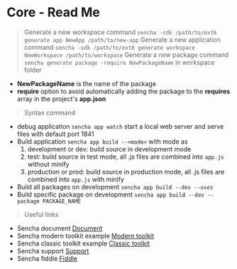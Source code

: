 # Core - Read Me
> Generate a new workspace command `sencha -sdk /path/to/ext6 generate app NewApp /path/to/new-app`
> Generate a new application command `sencha -sdk /path/to/ext6 generate workspace NewWorkspace /path/to/workspace`
> Generate a new package command `sencha generate package -require NewPackageName` in workspace folder

- __NewPackageName__ is the name of the package
- __require__ option to avoid automatically adding the package to the __requires__ array in the project's __app.json__

> Syntax command
- debug application `sencha app watch` start a local web server and serve files with default port 1841
- Build application `sencha app build --<mode>` with mode as
  1. development or dev: build source in development mode
  2. test: build source in test mode, all .js files are combined into `app.js` without minify
  3. production or prod: build source in production mode, all .js files are combined into `app.js` with minify
- Build all packages on development `sencha app build --dev --uses`
- Build specific package on development `sencha app build --dev --package PACKAGE_NAME`


> Useful links
- Sencha document [Document](https://docs.sencha.com/)
- Sencha modern toolkit example [Modern toolkit](http://examples.sencha.com/extjs/6.5.3/examples/kitchensink/?modern#all)
- Sencha classic toolkit example [Classic toolkit](http://examples.sencha.com/extjs/6.5.3/examples/kitchensink/?classic#all)
- Sencha support [Support](https://support.sencha.com/#login)
- Sencha fiddle [Fiddle](https://fiddle.sencha.com/)